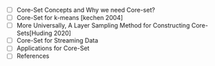 - [ ] Core-Set Concepts and Why we need Core-set?
- [ ] Core-Set for k-means [kechen 2004]
- [ ] More Universally, A Layer Sampling Method for Constructing Core-Sets[Huding 2020]
- [ ] Core-Set for Streaming Data
- [ ] Applications for Core-Set
- [ ] References
